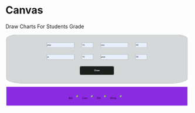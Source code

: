 # Canvas
Draw Charts For Students Grade

![](https://github.com/Ahmed-Elhadary/Canvas/blob/master/1.png)
